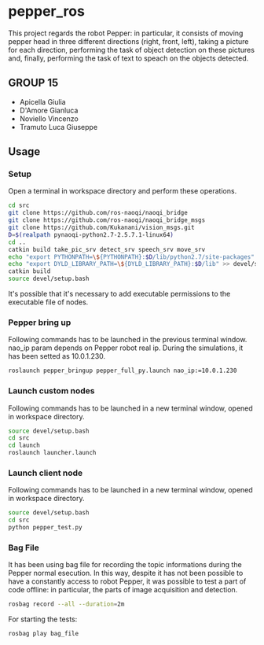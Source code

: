 # pepper_ros

This project regards the robot Pepper: in particular, it consists of moving pepper head in three different directions (right, front, left), taking a picture for each direction, performing the task of object detection on these pictures and, finally, performing the task of text to speach on the objects detected.

## GROUP 15

- Apicella Giulia
- D'Amore Gianluca
- Noviello Vincenzo
- Tramuto Luca Giuseppe

## Usage

### Setup

Open a terminal in workspace directory and perform these operations.

```bash
cd src
git clone https://github.com/ros-naoqi/naoqi_bridge
git clone https://github.com/ros-naoqi/naoqi_bridge_msgs
git clone https://github.com/Kukanani/vision_msgs.git
D=$(realpath pynaoqi-python2.7-2.5.7.1-linux64)
cd ..
catkin build take_pic_srv detect_srv speech_srv move_srv
echo "export PYTHONPATH=\${PYTHONPATH}:$D/lib/python2.7/site-packages" >> devel/setup.bash
echo "export DYLD_LIBRARY_PATH=\${DYLD_LIBRARY_PATH}:$D/lib" >> devel/setup.bash
catkin build
source devel/setup.bash

```

It's possible that it's necessary to add executable permissions to the executable file of nodes.

### Pepper bring up

Following commands has to be launched in the previous terminal window.
nao_ip param depends on Pepper robot real ip. During the simulations, it has been setted as 10.0.1.230.

```bash
roslaunch pepper_bringup pepper_full_py.launch nao_ip:=10.0.1.230
```

### Launch custom nodes

Following commands has to be launched in a new terminal window, opened in workspace directory.

```bash
source devel/setup.bash
cd src
cd launch
roslaunch launcher.launch
```

### Launch client node

Following commands has to be launched in a new terminal window, opened in workspace directory.

```bash
source devel/setup.bash
cd src
python pepper_test.py

```

### Bag File

It has been using bag file for recording the topic informations during the Pepper normal esecution. In this way, despite it has not been possible to have a constantly access to robot Pepper, it was possible to test a part of code offline: in particular, the parts of image acquisition and detection.

```bash
rosbag record --all --duration=2m
```

For starting the tests:

```bash
rosbag play bag_file
```
